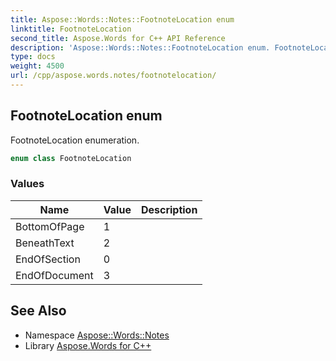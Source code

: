 ```yaml
---
title: Aspose::Words::Notes::FootnoteLocation enum
linktitle: FootnoteLocation
second_title: Aspose.Words for C++ API Reference
description: 'Aspose::Words::Notes::FootnoteLocation enum. FootnoteLocation enumeration in C++.'
type: docs
weight: 4500
url: /cpp/aspose.words.notes/footnotelocation/
---
```

## FootnoteLocation enum


FootnoteLocation enumeration.

```cpp
enum class FootnoteLocation
```

### Values

| Name | Value | Description |
| --- | --- | --- |
| BottomOfPage | 1 |  |
| BeneathText | 2 |  |
| EndOfSection | 0 |  |
| EndOfDocument | 3 |  |

## See Also

* Namespace [Aspose::Words::Notes](../)
* Library [Aspose.Words for C++](../../)
